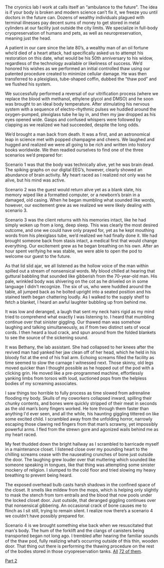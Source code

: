 The cryonics lab I work at calls itself an “ambulance to the future". The idea is if your body is broken and modern science can’t fix it, we freeze you until doctors in the future can. Dozens of wealthy individuals plagued with terminal illnesses pay decent sums of money to get stored in metal cylinders at our facility just outside the city limits. We specialize in full-body cryopreservation of humans and pets, as well as neuropreservation, meaning just the head. 

A patient in our care since the late 80’s, a wealthy man of an oil fortune who’d died of a heart attack, had specifically asked us to attempt his restoration on this date, what would be his 50th anniversary to his widow, regardless of the technology available or likeliness of success. We’d honored his wishes as we performed an initial controlled thaw using our patented procedure created to minimize cellular damage. He was then transferred to a plexiglass, tube-shaped coffin, dubbed the “thaw pod” and we flushed his system.

We successfully performed a reversal of our vitrification process (where we replace the blood with methanol, ethylene glycol and DMSO) and he soon was brought to an ideal body temperature. After stimulating his nervous system with a sequence of electro-rhythmic pulses we huddled around the oxygen-pumped, plexiglass tube he lay in, and then my jaw dropped as his eyes opened wide. Gasps and confused whispers were followed by clapping as we realized we had succeeded, despite the long odds.

We’d brought a man back from death. It was a first, and an astronomical leap in science met with popped champagne and cheers. We laughed and hugged and realized we were all going to be rich and written into history books worldwide. We then readied ourselves to find one of the three scenarios we’d prepared for:

Scenario 1 was that the body was technically alive, yet he was brain dead. The spiking graphs on our digital EEG’s, however, clearly showed an abundance of brain activity. My heart raced as I realized not only was he alive, but his mind was active.

Scenario 2 was the guest would return alive yet as a blank slate, his memory wiped like a formatted computer, or a newborn’s brain in a damaged, old casing. When he began mumbling what sounded like words, however, our excitement grew as we realized we were likely dealing with scenario 3.

Scenario 3 was the client returns with his memories intact, like he had simply woken up from a long, deep sleep. This was clearly the most desired outcome, and one we could have only prayed for, yet as he kept mouthing words from his plexiglass tube, we’d realized we had finally done it. We had brought someone back from stasis intact, a medical first that would change everything. Our excitement grew as he began breathing on his own. After an hour spent verifying he was stable, we were able to open the pod to welcome our guest to the future. 

As that lid slid ajar, we all listened as the hollow voice of the man within spilled out a stream of nonsensical words. My blood chilled at hearing that guttural babbling that sounded like gibberish from the 70-year-old man. His pale, wrinkled body was shivering on the cot as he driveled on in some language I didn't recognize. The six of us, who were huddled around the table, all jumped back as he bolted upright into a seated position and his stained teeth began chattering loudly. As I walked to the supply shelf to fetch a blanket, I heard an awful laughter bubbling up from behind me.

It was low and deranged, a laugh that sent my neck hairs rigid as my mind tried to comprehend what exactly I was listening to. I heard that mumbling continue over that sinister giggling. Our thawed man was somehow laughing and talking simultaneously, as if from two distinct sets of vocal cords. I then heard a loud crack, and spun around from the folded blankets to see the source of the sickening sound.

It was Bethany, the lab assistant. She had collapsed to her knees after the revived man had yanked her jaw clean off of her head, which he held in his bloody fist at the end of his frail arm. Echoing screams filled the facility as time seemed to slow the carnage I witnessed next. Those skinny, old legs moved quicker than I thought possible as he hopped out of the pod with a clicking grin. He moved like a pre-programmed machine, effortlessly yanking limbs from torsos with loud, suctioned pops from the helpless bodies of my screaming associates.

I saw things too horrible to fully process as time slowed from adrenaline flooding my body. Skulls of my coworkers collapsed inward, spilling their chunky contents, and bones were quickly stripped of their meat in seconds as the old man’s bony fingers worked. He tore through them faster than anything I'd ever seen, and all the while, his haunting giggling tittered on like some excited child. I scrambled away from the unfolding horror, narrowly escaping those clawing red fingers from that man’s scrawny, yet impossibly powerful arms. I fled from the strewn gore and agonized wails behind me as my heart raced.

My feet thudded down the bright hallway as I scrambled to barricade myself in a maintenance closet. I listened close over my pounding heart to the chilling screams cease with the nauseating crunches of bone just outside the door. The laughing grew louder over that muttering which sounded like someone speaking in tongues, like that thing was attempting some sinister mockery of religion. I slumped to the cold floor and tried slowing my heavy breathing to prevent being heard.

The exposed overhead bulb casts harsh shadows in the confined space of the closet. It smells like mildew from the mops, which is helping only slightly to mask the stench from torn entrails and the blood that now pools under the locked closet door. Just outside, that deranged giggling continues over that nonsensical gibbering. An occasional crack of bone causes me to flinch as I sit still, trying to remain silent. I realize now there’s a scenario 4 we couldn’t have possibly prepared for.

Scenario 4 is we brought something else back when we resuscitated that man's body. The hum of the forklift and the clangs of canisters being transported began not long ago. I trembled after hearing the familiar sounds of the thaw pod, fully realizing what’s occurring outside of this thin, wooden door. That thing out there is performing the thawing procedure on the rest of the bodies stored in those cryopreservation tanks.
[All](http://www.mrmichaelsquid.com/Welcome2.html) [72 of them](https://www.reddit.com/user/mrmichaelsquid).

[Part 2](https://tw.reddit.com/r/nosleep/comments/9qet0g/the_first_cryogenically_frozen_person_has_been/)
